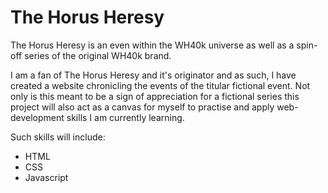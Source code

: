 # The Horus Heresy

The Horus Heresy is an even within the WH40k universe as well as a spin-off series of the original WH40k brand. 

I am a fan of The Horus Heresy and it's originator and as such, I have created a website chronicling the events of the titular fictional event. 
Not only is this meant to be a sign of appreciation for a fictional series this project will also act as a canvas for myself to practise and apply web-development skills I am currently learning. 

Such skills will include:
- HTML
- CSS 
- Javascript 


